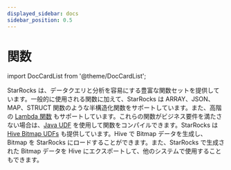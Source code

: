 ```yaml
---
displayed_sidebar: docs
sidebar_position: 0.5
---
```


# 関数

import DocCardList from '@theme/DocCardList';

StarRocks は、データクエリと分析を容易にする豊富な関数セットを提供しています。一般的に使用される関数に加えて、StarRocks は ARRAY、JSON、MAP、STRUCT 関数のような半構造化関数をサポートしています。また、高階の [Lambda 関数](Lambda_expression.md) もサポートしています。これらの関数がビジネス要件を満たさない場合は、[Java UDF](JAVA_UDF.md) を使用して関数をコンパイルできます。StarRocks は [Hive Bitmap UDFs](hive_bitmap_udf.md) も提供しています。Hive で Bitmap データを生成し、Bitmap を StarRocks にロードすることができます。また、StarRocks で生成された Bitmap データを Hive にエクスポートして、他のシステムで使用することもできます。

<DocCardList />